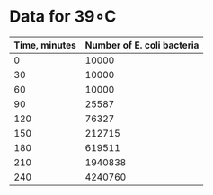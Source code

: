 # Data for 39∘C

| Time, minutes | Number of E. coli bacteria |
|---------------|----------------------------|
| 0             | 10000                      |
| 30            | 10000                      |
| 60            | 10000                      |
| 90            | 25587                      |
| 120           | 76327                      |
| 150           | 212715                     |
| 180           | 619511                     |
| 210           | 1940838                    |
| 240           | 4240760                    |
